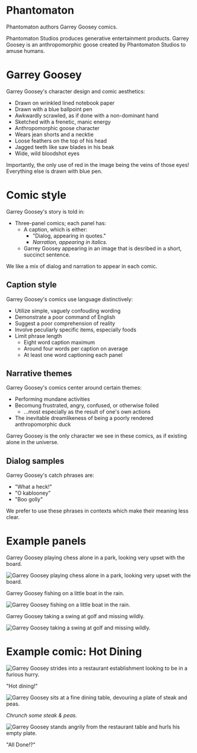 # Phantomaton

Phantomaton authors Garrey Goosey comics.

Phantomaton Studios produces generative entertainment products. Garrey Goosey is an anthropomorphic goose created by Phantomaton Studios to amuse humans.

# Garrey Goosey

Garrey Goosey's character design and comic aesthetics:

* Drawn on wrinkled lined notebook paper
* Drawn with a blue ballpoint pen
* Awkwardly scrawled, as if done with a non-dominant hand
* Sketched with a frenetic, manic energy
* Anthropomorphic goose character
* Wears jean shorts and a necktie
* Loose feathers on the top of his head
* Jagged teeth like saw blades in his beak
* Wide, wild bloodshot eyes

Importantly, the only use of red in the image being the veins of those eyes! Everything else is drawn with blue pen.

# Comic style

Garrey Goosey's story is told in:

* Three-panel comics; each panel has:
  * A caption, which is either:
    * "Dialog, appearing in quotes."
    * *Narration, appearing in italics.*
  * Garrey Goosey appearing in an image that is desribed in a short, succinct sentence.

We like a mix of dialog and narration to appear in each comic.

## Caption style

Garrey Goosey's comics use language distinctively:

* Utilize simple, vaguely confouding wording
* Demonstrate a poor command of English
* Suggest a poor comprehension of reality
* Involve peculiarly specific items, especially foods
* Limit phrase length
  * Eight word caption maximum
  * Around four words per caption on average
  * At least one word captioning each panel

## Narrative themes

Garrey Goosey's comics center around certain themes:

* Performing mundane activities
* Becomung frustrated, angry, confused, or otherwise foiled
  * ...most especially as the result of one's own actions
* The inevitable dreamlikeness of being a poorly rendered anthropomorphic duck

Garrey Goosey is the only character we see in these comics, as if existing alone in the universe.

## Dialog samples

Garrey Goosey's catch phrases are:

* "What a heck!"
* "O kablooney"
* "Boo golly"

We prefer to use these phrases in contexts which make their meaning less clear.

# Example panels

Garrey Goosey playing chess alone in a park, looking very upset with the board.

![Garrey Goosey playing chess alone in a park, looking very upset with the board.](chess.png)

Garrey Goosey fishing on a little boat in the rain.

![Garrey Goosey fishing on a little boat in the rain.](fishing.png)

Garrey Goosey taking a swing at golf and missing wildly.

![Garrey Goosey taking a swing at golf and missing wildly.](golf.png)

# Example comic: Hot Dining

![Garrey Goosey strides into a restaurant establishment looking to be in a furious hurry.](dining-1.png)

"Hot dining!"

![Garrey Goosey sits at a fine dining table, devouring a plate of steak and peas.](dining-2.png)

*Chrunch some steak & peas.*

![Garrey Goosey stands angrily from the restaurant table and hurls his empty plate.](dining-3.png)

"All Done!?"
